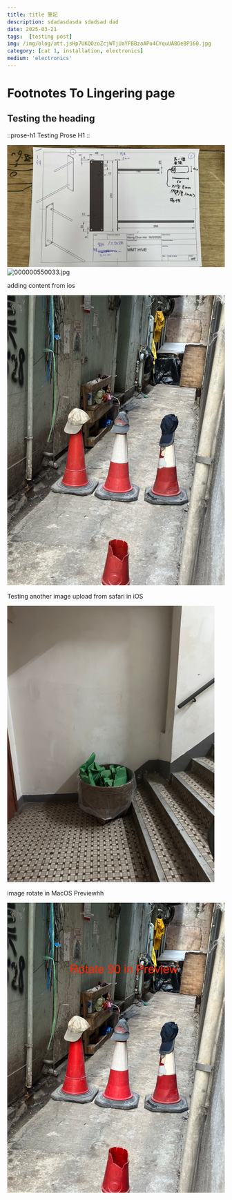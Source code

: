 ```yaml
---
title: title 筆記
description: sdadasdasda sdadsad dad
date: 2025-03-21
tags:  [testing post]
img: /img/blog/att.jsHp7UKQOzoZcjWTjUaYFBBzaAPo4CYquUA8OeBP160.jpg
category: [cat 1, installation, electronics]
medium: 'electronics'
---
```


# Footnotes To Lingering page

## Testing the heading

::prose-h1
Testing Prose H1
::

![2024-12-29 16.37.04.jpg](/img/blog/att.jsHp7UKQOzoZcjWTjUaYFBBzaAPo4CYquUA8OeBP160.jpg)![000000550033.jpg](/img/blog/000000550033.jpg)

adding content from ios

![IMG\_0083.jpeg](/img/blog/IMG_0083.jpeg)

Testing another image upload from safari in iOS

![IMG\_0224.jpeg](/img/testing/IMG_0224.jpeg)

image rotate in MacOS Previewhh

![IMG\_0083\_rotate.jpeg](/img/testing/IMG_0083_rotate.jpeg)
